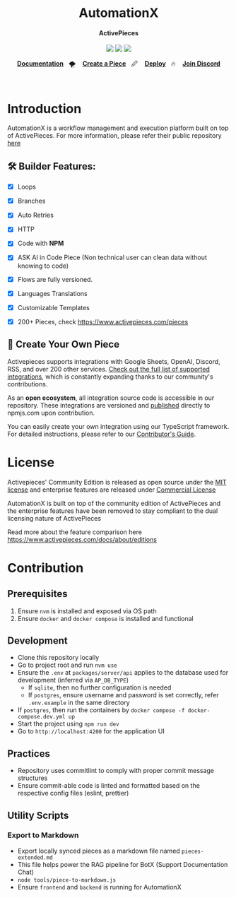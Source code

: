 
<h1 align="center">
  AutomationX
</h1>

<h4 align="center">
  ActivePieces
</h4>

<p align="center">
<a href="/LICENSE" target="_blank"><img src='https://img.shields.io/badge/license-MIT-green?style=for-the-badge' /></a>&nbsp;<img src='https://img.shields.io/github/commit-activity/w/activepieces/activepieces/main?style=for-the-badge' />&nbsp;<a href='https://discord.gg/2jUXBKDdP8'><img src='https://img.shields.io/discord/966798490984382485?style=for-the-badge' /></a>
</p>

<p align="center">
  <a
    href="https://www.activepieces.com/docs"
    target="_blank"
  ><b>Documentation</b></a>&nbsp;&nbsp;&nbsp;🌪️&nbsp;&nbsp;&nbsp;
   <a
    href="https://www.activepieces.com/docs/developers/building-pieces/overview"
    target="_blank"
  ><b>Create a Piece</b></a>&nbsp;&nbsp;&nbsp;🖉&nbsp;&nbsp;&nbsp;
  <a
    href="https://www.activepieces.com/docs/install/overview"
    target="_blank"
  ><b>Deploy</b></a>&nbsp;&nbsp;&nbsp;🔥&nbsp;&nbsp;&nbsp;
  <a
    href="https://discord.gg/yvxF5k5AUb"
    target="_blank"
  >
    <b>Join Discord</b>
  </a>
</p>

<br>

# Introduction
AutomationX is a workflow management and execution platform built on top of ActivePieces. For more information, please refer their public repository [here](https://github.com/activepieces/activepieces)

## 🛠️  Builder Features:

- [x] Loops
- [x] Branches
- [x] Auto Retries
- [x] HTTP
- [x] Code with **NPM**
- [x] ASK AI in Code Piece (Non technical user can clean data without knowing to code)
- [x] Flows are fully versioned.
- [x] Languages Translations
- [x] Customizable Templates
- [X] 200+ Pieces, check https://www.activepieces.com/pieces


## 🔌 Create Your Own Piece

Activepieces supports integrations with Google Sheets, OpenAI, Discord, RSS, and over 200 other services. [Check out the full list of supported integrations](https://www.activepieces.com/pieces), which is constantly expanding thanks to our community's contributions.

As an **open ecosystem**, all integration source code is accessible in our repository. These integrations are versioned and [published](https://www.npmjs.com/search?q=%40activepieces) directly to npmjs.com upon contribution.

You can easily create your own integration using our TypeScript framework. For detailed instructions, please refer to our [Contributor's Guide](https://www.activepieces.com/docs/developers/building-pieces/overview).


# License

Activepieces' Community Edition is released as open source under the [MIT license](https://github.com/activepieces/activepieces/blob/main/LICENSE) and enterprise features are released under [Commercial License](https://github.com/activepieces/activepieces/blob/main/packages/ee/LICENSE)

AutomationX is built on top of the community edition of ActivePieces and the enterprise features have been removed to stay compliant to the dual licensing nature of ActivePieces

Read more about the feature comparison here https://www.activepieces.com/docs/about/editions

# Contribution
## Prerequisites
1. Ensure `nvm` is installed and exposed via OS path
2. Ensure `docker` and `docker compose` is installed and functional

## Development
- Clone this repository locally
- Go to project root and run `nvm use`
- Ensure the `.env` at `packages/server/api` applies to the database used for development (inferred via `AP_DB_TYPE`)
  - If `sqlite`, then no further configuration is needed
  - If `postgres`, ensure username and password is set correctly, refer `.env.example` in the same directory
- If `postgres`, then run the containers by `docker compose -f docker-compose.dev.yml up`
- Start the project using `npm run dev`
- Go to `http://localhost:4200` for the application UI

## Practices
- Repository uses commitlint to comply with proper commit message structures
- Ensure commit-able code is linted and formatted based on the respective config files (eslint, prettier)

## Utility Scripts

### Export to Markdown
- Export locally synced pieces as a markdown file named `pieces-extended.md`
- This file helps power the RAG pipeline for BotX (Support Documentation Chat)
- `node tools/piece-to-markdown.js`
- Ensure `frontend` and `backend` is running for AutomationX
